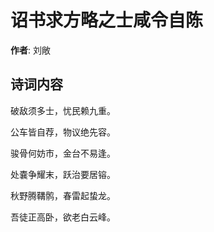# 诏书求方略之士咸令自陈

**作者**: 刘敞

## 诗词内容

破敌须多士，忧民赖九重。

公车皆自荐，物议绝先容。

骏骨何妨市，金台不易逢。

处嚢争耀末，跃治要居镕。

秋野腾鞲鹘，春雷起蛰龙。

吾徒正高卧，欲老白云峰。

